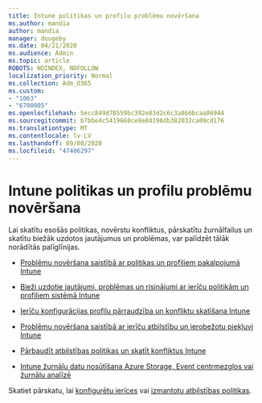 ```yaml
---
title: Intune politikas un profilu problēmu novēršana
ms.author: mandia
author: mandia
manager: dougeby
ms.date: 04/21/2020
ms.audience: Admin
ms.topic: article
ROBOTS: NOINDEX, NOFOLLOW
localization_priority: Normal
ms.collection: Adm_O365
ms.custom:
- "1063"
- "6700005"
ms.openlocfilehash: 5ecc849d78559bc392e83d2c6c3a866bcaa86944
ms.sourcegitcommit: b7bbe4c5419668ce8e84196db382032ca09cd176
ms.translationtype: MT
ms.contentlocale: lv-LV
ms.lasthandoff: 09/08/2020
ms.locfileid: "47406297"
---
```

# <a name="troubleshooting-intune-policy-and-profiles"></a>Intune politikas un profilu problēmu novēršana

Lai skatītu esošās politikas, novērstu konfliktus, pārskatītu žurnālfailus un skatītu biežāk uzdotos jautājumus un problēmas, var palīdzēt tālāk norādītās palīglīnijas.

- [Problēmu novēršana saistībā ar politikas un profiliem pakalpojumā Intune](https://docs.microsoft.com/mem/intune/configuration/troubleshoot-policies-in-microsoft-intune)

- [Bieži uzdotie jautājumi, problēmas un risinājumi ar ierīču politikām un profiliem sistēmā Intune](https://docs.microsoft.com/intune/device-profile-troubleshoot)

- [Ierīču konfigurācijas profilu pārraudzība un konfliktu skatīšana Intune](https://docs.microsoft.com/intune/device-profile-monitor)

- [Problēmu novēršana saistībā ar ierīču atbilstību un ierobežotu piekļuvi Intune](https://docs.microsoft.com/intune/troubleshoot-conditional-access)

- [Pārbaudīt atbilstības politikas un skatīt konfliktus Intune](https://docs.microsoft.com/intune/compliance-policy-monitor)

- [Intune žurnālu datu nosūtīšana Azure Storage, Event centrmezglos vai žurnālu analīzē](https://docs.microsoft.com/intune/review-logs-using-azure-monitor)

Skatiet pārskatu, lai [konfigurētu ierīces](https://docs.microsoft.com/intune/device-profiles) vai [izmantotu atbilstības politikas](https://docs.microsoft.com/intune/device-compliance-get-started).